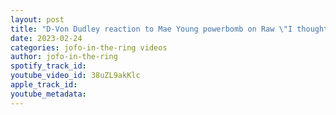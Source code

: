 ```yaml
---
layout: post
title: "D-Von Dudley reaction to Mae Young powerbomb on Raw \"I thought someone was going to stop us\" #wwe"
date: 2023-02-24
categories: jofo-in-the-ring videos
author: jofo-in-the-ring
spotify_track_id: 
youtube_video_id: 38uZL9akKlc
apple_track_id: 
youtube_metadata: 
---
```

